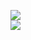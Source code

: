 [![](https://img.shields.io/badge/Made%20With-Github%20Spray-lightgrey.svg?style=for-the-badge&logo=github)](https://github.com/Annihil/github-spray#27413)  
[![](https://i.imgur.com/2DrTn0Z.gif)](https://github.com/Annihil/github-spray)
